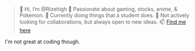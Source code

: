 > 👋 Hi, I’m @Rizehigh
 👾 Passionate about gaming, stocks, anime, & Pokemon.
 🌱 Currently doing things that a student does.
 🤝 Not actively looking for collaborations, but always open to new ideas.
 📫 [Find me here](bio.site/SheepManiac)

I'm not great at coding though.

<!---
Rizehigh/Rizehigh is a ✨ special ✨ repository because its `README.md` (this file) appears on your GitHub profile.
You can click the Preview link to take a look at your changes.
--->
